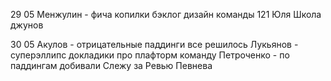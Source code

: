 29 05
Менжулин - фича копилки
бэклог дизайн команды
121 Юля
Школа джунов

30 05
Акулов - отрицательные паддинги все решилось
Лукьянов - суперэллипс
докладики про плафторм команду
Петроченко - по паддингам добивали
Слежу за Ревью Певнева
